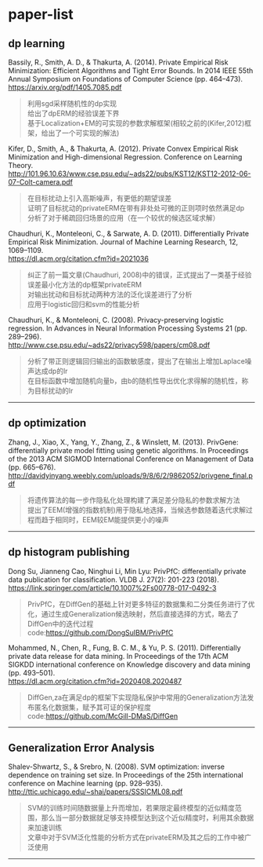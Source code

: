 # paper-list

## dp learning  

Bassily, R., Smith, A. D., & Thakurta, A. (2014). Private Empirical Risk Minimization: Efficient Algorithms and Tight Error Bounds. In 2014 IEEE 55th Annual Symposium on Foundations of Computer Science (pp. 464–473).  
https://arxiv.org/pdf/1405.7085.pdf  
>利用sgd采样随机性的dp实现  
>给出了dpERM的经验误差下界  
>基于Localization+EM的可实现的参数求解框架(相较之前的(Kifer,2012)框架，给出了一个可实现的解法)  
  
Kifer, D., Smith, A., & Thakurta, A. (2012). Private Convex Empirical Risk Minimization and High-dimensional Regression. Conference on Learning Theory.  
http://101.96.10.63/www.cse.psu.edu/~ads22/pubs/KST12/KST12-2012-06-07-Colt-camera.pdf  
>在目标扰动上引入高斯噪声，有更低的期望误差  
>证明了目标扰动的privateERM在带有非处处可微的正则项时依然满足dp  
>分析了对于稀疏回归场景的应用（在一个较优的候选区域求解）  

Chaudhuri, K., Monteleoni, C., & Sarwate, A. D. (2011). Differentially Private Empirical Risk Minimization. Journal of Machine Learning Research, 12, 1069–1109.  
https://dl.acm.org/citation.cfm?id=2021036  
>纠正了前一篇文章(Chaudhuri, 2008)中的错误，正式提出了一类基于经验误差最小化方法的dp框架privateERM  
>对输出扰动和目标扰动两种方法的泛化误差进行了分析  
>应用于logistic回归和svm的性能分析  

Chaudhuri, K., & Monteleoni, C. (2008). Privacy-preserving logistic regression. In Advances in Neural Information Processing Systems 21 (pp. 289–296).  
http://www.cse.psu.edu/~ads22/privacy598/papers/cm08.pdf  
>分析了带正则逻辑回归输出的函数敏感度，提出了在输出上增加Laplace噪声达成dp的lr  
>在目标函数中增加随机向量b，由b的随机性导出优化求得解的随机性，称为目标扰动的lr  

---

## dp optimization

Zhang, J., Xiao, X., Yang, Y., Zhang, Z., & Winslett, M. (2013). PrivGene: differentially private model fitting using genetic algorithms. In Proceedings of the 2013 ACM SIGMOD International Conference on Management of Data (pp. 665–676).  
http://davidyinyang.weebly.com/uploads/9/8/6/2/9862052/privgene_final.pdf
>将遗传算法的每一步作隐私化处理构建了满足差分隐私的参数求解方法  
>提出了EEM(增强的指数机制)用于隐私地选择，当候选参数随着迭代求解过程而趋于相同时，EEM较EM能提供更小的噪声  

---

## dp histogram publishing

Dong Su, Jianneng Cao, Ninghui Li, Min Lyu: PrivPfC: differentially private data publication for classification. VLDB J. 27(2): 201-223 (2018).  
https://link.springer.com/article/10.1007%2Fs00778-017-0492-3

>PrivPfC，在DiffGen的基础上针对更多特征的数据集和二分类任务进行了优化，通过生成Generalization候选映射，然后直接选择的方式，略去了DiffGen中的迭代过程  
code:https://github.com/DongSuIBM/PrivPfC

Mohammed, N., Chen, R., Fung, B. C. M., & Yu, P. S. (2011). Differentially private data release for data mining. In Proceedings of the 17th ACM SIGKDD international conference on Knowledge discovery and data mining (pp. 493–501).  
https://dl.acm.org/citation.cfm?id=2020408.2020487  
>DiffGen,za在满足dp的框架下实现隐私保护中常用的Generalization方法发布匿名化数据集，赋予其可证的保护程度  
code:https://github.com/McGill-DMaS/DiffGen  

---

## Generalization Error Analysis

Shalev-Shwartz, S., & Srebro, N. (2008). SVM optimization: inverse dependence on training set size. In Proceedings of the 25th international conference on Machine learning (pp. 928–935).  
http://ttic.uchicago.edu/~shai/papers/SSSICML08.pdf
>SVM的训练时间随数据量上升而增加，若果限定最终模型的近似精度范围，那么当一部分数据就足够支持模型达到这个近似精度时，利用其余数据来加速训练  
>文章中对于SVM泛化性能的分析方式在privateERM及其之后的工作中被广泛使用

---
